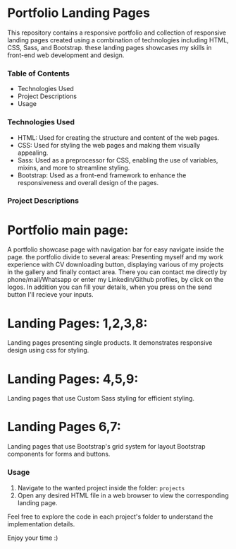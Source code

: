 # Portfolio Landing Pages

This repository contains a responsive portfolio and collection of responsive landing pages created using a combination of technologies 
including HTML, CSS, Sass, and Bootstrap. these landing pages showcases my skills in front-end web development and design.

### Table of Contents

- Technologies Used
- Project Descriptions
- Usage

### Technologies Used

- HTML: Used for creating the structure and content of the web pages.
- CSS: Used for styling the web pages and making them visually appealing.
- Sass: Used as a preprocessor for CSS, enabling the use of variables, mixins, and more to streamline styling.
- Bootstrap: Used as a front-end framework to enhance the responsiveness and overall design of the pages.

### Project Descriptions

# Portfolio main page:
A portfolio showcase page with navigation bar for easy navigate inside the page.
the portfolio divide to several areas: 
Presenting myself and my work experience with CV downloading button, 
displaying various of my projects in the gallery and finally contact area.
There you can contact me directly by phone/mail/Whatsapp or enter my Linkedin/Github profiles, by click on the logos.
In addition you can fill your details, when you press on the send button I'll recieve your inputs. 

# Landing Pages: 1,2,3,8: 
Landing pages presenting single products. It demonstrates responsive design using css for styling.
 
# Landing Pages: 4,5,9: 
Landing pages that use Custom Sass styling for efficient styling.

# Landing Pages 6,7:
Landing pages that use Bootstrap's grid system for layout Bootstrap components for forms and buttons.


### Usage

1. Navigate to the wanted project inside the folder: `projects`
2. Open any desired HTML file in a web browser to view the corresponding landing page.

Feel free to explore the code in each project's folder to understand the implementation details.

Enjoy your time :)
